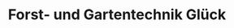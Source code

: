 ---
title: "Forst- und Gartentechnik Glück"
url: /langenwolschendorf/forst-und-gartentechnik-glueck/
shop: Baumarkt
---